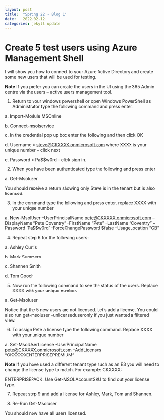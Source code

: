```yaml
---
layout: post
title:  "Spring 22 - Blog 1"
date:   2022-02-12.
categories: jekyll update
---
```


<h1> Create 5 test users using Azure Management Shell </h1>

I will show you how to connect to your Azure Active Directory and create some new users that will be used for testing.

**Note** If you prefer you can create the users in the UI using the 365 Admin centre via the users – active users management tool.

1. Return to your windows powershell or open Windows PowerShell as Administrator type the following command and press enter.

a. Import-Module MSOnline

b. Connect-msolservice

c. In the credential pop up box enter the following and then click OK

d. Username = steve@CKXXXX.onmicrosoft.com where XXXX is your unique number – click next

e. Password = Pa$$w0rd – click sign in.



2. When you have been authenticated type the following and press enter

a. Get-Msoluser

You should receive a return showing only Steve is in the tenant but is also licensed.



3. In the command type the following and press enter. replace XXXX with your unique number

a. New-MsolUser –UserPrincipalName pete@CKXXXX.onmicrosoft.com –DisplayName “Pete Coventry” –FirstName “Pete” –LastName “Coventry” –Password ‘Pa$$w0rd’ -ForceChangePassword $false –UsageLocation “GB”



4. Repeat step 6 for the following users:

a. Ashley Curtis

b. Mark Summers

c. Shannen Smith

d. Tom Gooch

5. Now run the following command to see the status of the users. Replace XXXX with your unique number.

a. Get-Msoluser



Notice that the 5 new users are not licensed. Let’s add a license. You could also run get-msoluser -unlicenseduseronly if you just wanted a filtered view.

6. To assign Pete a license type the following command. Replace XXXX with your unique number

a. Set-MsolUserLicense -UserPrincipalName pete@CKXXXX.onmicrosoft.com –AddLicenses “CKXXXX:ENTERPRISEPREMIUM”

**Note** If you have used a different tenant type such as an E3 you will need to change the license type to match. For example: CKXXXX:

ENTERPRISEPACK. Use Get-MSOLAccountSKU to find out your license type.

7. Repeat step 9 and add a license for Ashley, Mark, Tom and Shannen.

8. Re-Run Get-Msoluser

You should now have all users licensed.



